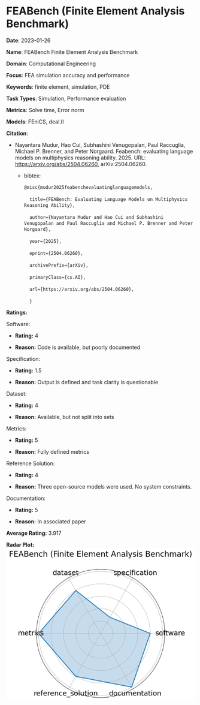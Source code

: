 # FEABench (Finite Element Analysis Benchmark)


**Date**: 2023-01-26


**Name**: FEABench  Finite Element Analysis Benchmark 


**Domain**: Computational Engineering


**Focus**: FEA simulation accuracy and performance


**Keywords**: finite element, simulation, PDE


**Task Types**: Simulation, Performance evaluation


**Metrics**: Solve time, Error norm


**Models**: FEniCS, deal.II


**Citation**:


- Nayantara Mudur, Hao Cui, Subhashini Venugopalan, Paul Raccuglia, Michael P. Brenner, and Peter Norgaard. Feabench: evaluating language models on multiphysics reasoning ability. 2025. URL: https://arxiv.org/abs/2504.06260, arXiv:2504.06260.

  - bibtex:
      ```
      @misc{mudur2025feabenchevaluatinglanguagemodels,

        title={FEABench: Evaluating Language Models on Multiphysics Reasoning Ability}, 

        author={Nayantara Mudur and Hao Cui and Subhashini Venugopalan and Paul Raccuglia and Michael P. Brenner and Peter Norgaard},

        year={2025},

        eprint={2504.06260},

        archivePrefix={arXiv},

        primaryClass={cs.AI},

        url={https://arxiv.org/abs/2504.06260}, 

        }

      ```

**Ratings:**


Software:


  - **Rating:** 4


  - **Reason:** Code is available, but poorly documented 


Specification:


  - **Rating:** 1.5


  - **Reason:** Output is defined and task clarity is questionable 


Dataset:


  - **Rating:** 4


  - **Reason:** Available, but not split into sets 


Metrics:


  - **Rating:** 5


  - **Reason:** Fully defined metrics 


Reference Solution:


  - **Rating:** 4


  - **Reason:** Three open-source models were used. No system constraints. 


Documentation:


  - **Rating:** 5


  - **Reason:** In associated paper 


**Average Rating:** 3.917


**Radar Plot:**
 ![Feabench Finite Element Analysis Benchmark radar plot](../../tex/images/feabench_finite_element_analysis_benchmark_radar.png)